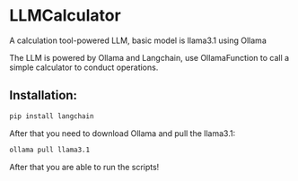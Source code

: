 # LLMCalculator
A calculation tool-powered LLM, basic model is llama3.1 using Ollama

The LLM is powered by Ollama and Langchain, use OllamaFunction to call a simple calculator to conduct operations.
## Installation:
```bash
pip install langchain
```
After that you need to download Ollama and pull the llama3.1:
```bash
ollama pull llama3.1
```
After that you are able to run the scripts!
